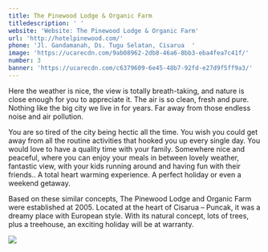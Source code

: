 ```yaml
---
title: The Pinewood Lodge & Organic Farm
titledescription: ' '
website: 'Website: The Pinewood Lodge & Organic Farm'
url: 'http://hotelpinewood.com/'
phone: 'Jl. Gandamanah, Ds. Tugu Selatan, Cisarua  '
image: 'https://ucarecdn.com/9ab08962-2db8-46a6-8bb3-eba4fea7c41f/'
number: 3
banner: 'https://ucarecdn.com/c6379609-6e45-48b7-92fd-e27d9f5ff9a3/'
---
```

Here the weather is nice, the view is totally breath-taking, and nature is close enough for you to appreciate it. The air is so clean, fresh and pure. Nothing like the big city we live in for years. Far away from those endless noise and air pollution.

You are so tired of the city being hectic all the time. You wish you could get away from all the routine activities that hooked you up every single day. You would love to have a quality time with your family. Somewhere nice and peaceful, where you can enjoy your meals in between lovely weather, fantastic view, with your kids running around and having fun with their friends.. A total heart warming experience. A perfect holiday or even a weekend getaway. 

Based on these similar concepts, The Pinewood Lodge and Organic Farm were established at 2005. Located at the heart of Cisarua – Puncak, it was a dreamy place with European style. With its natural concept, lots of trees, plus a treehouse, an exciting holiday will be at warranty.

![](https://ucarecdn.com/843424ea-55b3-4ebd-a382-5dcc4aa5e3fc/)
